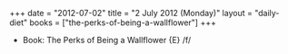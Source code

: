 +++
date = "2012-07-02"
title = "2 July 2012 (Monday)"
layout = "daily-diet"
books = ["the-perks-of-being-a-wallflower"]
+++


* Book: The Perks of Being a Wallflower {E} /f/